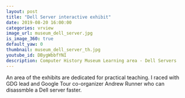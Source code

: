 ```yaml
---
layout: post
title: "Dell Server interactive exhibit"
date: 2019-08-20 16:00:00
categories: vrview
image_url: museum_dell_server.jpg
is_image_360: true
default_yaw: 0
thumbnail: museum_dell_server_th.jpg
youtube_id: DBygWbbfYNI
description: Computer History Museum Learning area - Dell Servers
---
```

An area of the exhibits are dedicated for practical teaching. I raced with GDG lead and Google Tour co-organizer Andrew Runner who can disassmble a Dell server faster.
